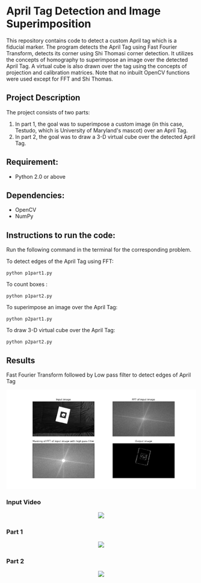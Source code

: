 # April Tag Detection and Image Superimposition
This repository contains code to detect a custom April tag which is a fiducial marker. The program detects the April Tag using Fast Fourier Transform, detects its corner using Shi Thomasi corner detection. It utilizes the concepts of homography to superimpose an image over the detected April Tag. A virtual cube is also drawn over the tag using the concepts of projection and calibration matrices. Note that no inbuilt OpenCV functions were used except for FFT and Shi Thomas.

## Project Description
The project consists of two parts:
1. In part 1, the goal was to superimpose a custom image (in this case, Testudo, which is University of Maryland's mascot) over an April Tag. 
2. In part 2, the goal was to draw a 3-D virtual cube over the detected April Tag.

## Requirement:
  - Python 2.0 or above

## Dependencies:
  - OpenCV
  - NumPy
  
## Instructions to run the code:
Run the following command in the terminal for the corresponding problem.

To detect edges of the April Tag using FFT:
```
python p1part1.py
```
To count boxes :
```
python p1part2.py
```
To superimpose an image over the April Tag:
```
python p2part1.py
```
To draw 3-D virtual cube over the April Tag:
```
python p2part2.py
```


## Results
Fast Fourier Transform followed by Low pass filter to detect edges of April Tag
<p align="center">
  <img src=https://github.com/AbhijitMahalle/AR_tag_detection/blob/master/results/fft.png>
<p align="center">
  
### Input Video

<p align="center">
  <img src=https://github.com/ParamDave5/AprilTag-Homography/blob/776a07dee24ca85ab4a0c4f346f06ea6147639b3/outputs/input.gif> 
<p align="center">
  
### Part 1
<p align="center">
  <img src=https://github.com/ParamDave5/AprilTag-Homography/blob/776a07dee24ca85ab4a0c4f346f06ea6147639b3/outputs/cube.gif> 
<p align="center">
  
### Part 2
<p align="center">
  <img src=https://github.com/ParamDave5/AprilTag-Homography/blob/776a07dee24ca85ab4a0c4f346f06ea6147639b3/outputs/testudo.gif>
<p align="center">

